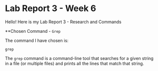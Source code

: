 # Lab Report 3 - Week 6

Hello! Here is my Lab Report 3 - Research and Commands


**Chosen Command - `Grep`

The command I have chosen is:

```
grep
```

The `grep` command is a command-line tool that searches for a given string in a file (or multiple files) and prints all the lines that match that string.


